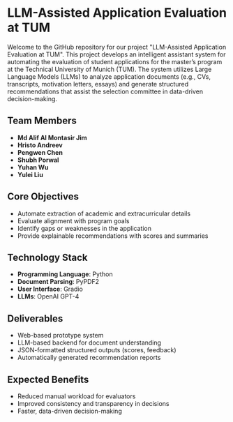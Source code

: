 # LLM-Assisted Application Evaluation at TUM

Welcome to the GitHub repository for our project "LLM-Assisted Application Evaluation at TUM". This project develops an intelligent assistant system for automating the evaluation of student applications for the master’s program at the Technical University of Munich (TUM). The system utilizes Large Language Models (LLMs) to analyze application documents (e.g., CVs, transcripts, motivation letters, essays) and generate structured recommendations that assist the selection committee in data-driven decision-making.

## Team Members
- **Md Alif Al Montasir Jim**
- **Hristo Andreev**
- **Pengwen Chen**
- **Shubh Porwal**
- **Yuhan Wu**
- **Yulei Liu**

## Core Objectives
- Automate extraction of academic and extracurricular details
- Evaluate alignment with program goals
- Identify gaps or weaknesses in the application
- Provide explainable recommendations with scores and summaries

## Technology Stack
- **Programming Language**: Python
- **Document Parsing**: PyPDF2
- **User Interface**: Gradio
- **LLMs**: OpenAI GPT-4

## Deliverables
- Web-based prototype system
- LLM-based backend for document understanding
- JSON-formatted structured outputs (scores, feedback)
- Automatically generated recommendation reports

## Expected Benefits
- Reduced manual workload for evaluators
- Improved consistency and transparency in decisions
- Faster, data-driven decision-making

